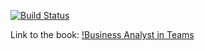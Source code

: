 [![Build Status](https://travis-ci.com/rstudio/bookdown-demo.svg?branch=master)](https://travis-ci.com/rstudio/bookdown-demo)

Link to the book: [!Business Analyst in Teams](https://jwo1234.github.io/MBAN501/)
